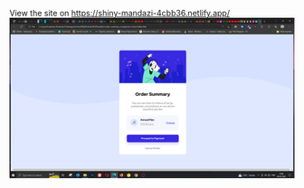 View the site on https://shiny-mandazi-4cbb36.netlify.app/
![ Preview for the Order summary card coding Solution](./git_stuff/Screenshot.png)
